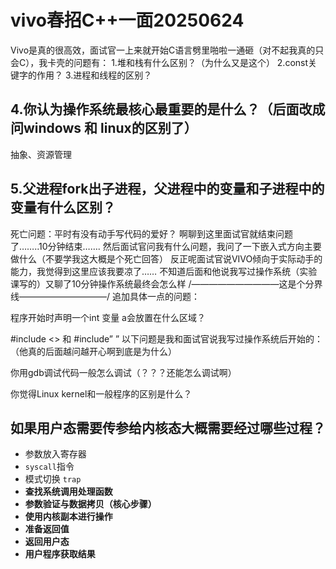 # vivo春招C++一面20250624

Vivo是真的很高效，面试官一上来就开始C语言劈里啪啦一通砸（对不起我真的只会C），我卡壳的问题有：
1.堆和栈有什么区别？（为什么又是这个）
2.const关键字的作用？
3.进程和线程的区别？

## 4.你认为操作系统最核心最重要的是什么？（后面改成问windows 和 linux的区别了）

抽象、资源管理



## 5.父进程fork出子进程，父进程中的变量和子进程中的变量有什么区别？



死亡问题：平时有没有动手写代码的爱好？
啊聊到这里面试官就结束问题了……..10分钟结束…….
然后面试官问我有什么问题，我问了一下嵌入式方向主要做什么（不要学我这大概是个死亡回答）
反正呢面试官说VIVO倾向于实际动手的能力，我觉得到这里应该我要凉了……
不知道后面和他说我写过操作系统（实验课写的）又聊了10分钟操作系统最终会怎么样
/——————————这是个分界线——————————/
追加具体一点的问题：

程序开始时声明一个int 变量 a会放置在什么区域？

#include <> 和 #include” ”
以下问题是我和面试官说我写过操作系统后开始的：（他真的后面越问越开心啊到底是为什么）

你用gdb调试代码一般怎么调试（？？？还能怎么调试啊）

你觉得Linux kernel和一般程序的区别是什么？



## 如果用户态需要传参给内核态大概需要经过哪些过程？

+ 参数放入寄存器
+ `syscall`指令
+ 模式切换 `trap`
+ **查找系统调用处理函数**
+ **参数验证与数据拷贝（核心步骤）**
+ **使用内核副本进行操作**
+ **准备返回值**
+ **返回用户态**
+ **用户程序获取结果**